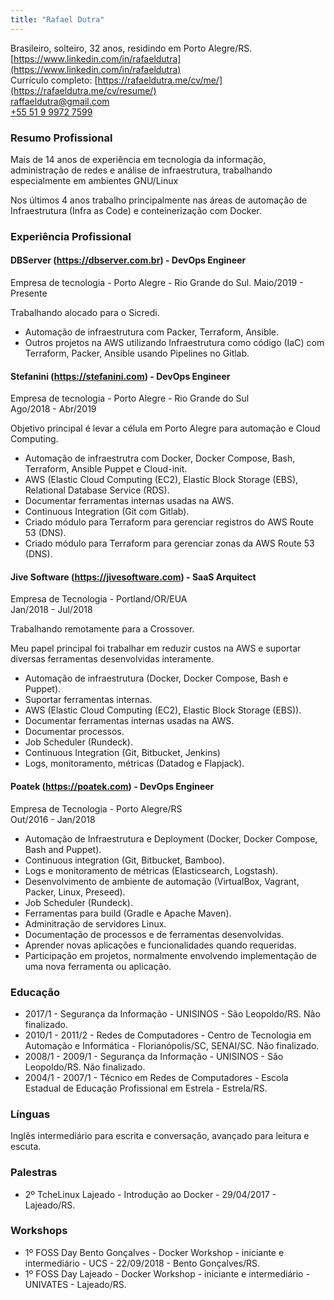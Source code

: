 ```yaml
---
title: "Rafael Dutra"
---
```


Brasileiro, solteiro, 32 anos, residindo em Porto Alegre/RS.  
[https://www.linkedin.com/in/rafaeldutra](https://www.linkedin.com/in/rafaeldutra)  
Currículo completo: [https://rafaeldutra.me/cv/me/](https://rafaeldutra.me/cv/resume/)  
<a href="mailto:raffaeldutra@gmail.com" target="_blank">raffaeldutra@gmail.com</a>  
<a href="tel:+5551999727599">+55 51 9 9972 7599</a>  

### Resumo Profissional  
Mais de 14 anos de experiência em tecnologia da informação, administração de redes e análise de infraestrutura, trabalhando especialmente em ambientes GNU/Linux

Nos últimos 4 anos trabalho principalmente nas áreas de automação de Infraestrutura (Infra as Code) e conteinerização com Docker.

### Experiência Profissional  
#### DBServer (https://dbserver.com.br) - DevOps Engineer  
Empresa de tecnologia - Porto Alegre - Rio Grande do Sul.
Maio/2019 - Presente

Trabalhando alocado para o Sicredi.

* Automação de infraestrutura com Packer, Terraform, Ansible.
* Outros projetos na AWS utilizando Infraestrutura como código (IaC) com Terraform, Packer, Ansible usando Pipelines no Gitlab.

#### Stefanini (https://stefanini.com) - DevOps Engineer  
Empresa de tecnologia - Porto Alegre - Rio Grande do Sul  
Ago/2018 - Abr/2019

Objetivo principal é levar a célula em Porto Alegre para automação e Cloud Computing.

* Automação de infraestrutra com Docker, Docker Compose, Bash, Terraform, Ansible Puppet e Cloud-init.
* AWS (Elastic Cloud Computing (EC2), Elastic Block Storage (EBS), Relational Database Service (RDS).
* Documentar ferramentas internas usadas na AWS.
* Continuous Integration (Git com Gitlab).
* Criado módulo para Terraform para gerenciar registros do AWS Route 53 (DNS).
* Criado módulo para Terraform para gerenciar zonas da AWS Route 53 (DNS).

#### Jive Software (https://jivesoftware.com) - SaaS Arquitect  
Empresa de Tecnologia - Portland/OR/EUA  
Jan/2018 - Jul/2018  

Trabalhando remotamente para a Crossover.

Meu papel principal foi trabalhar em reduzir custos na AWS e suportar diversas ferramentas desenvolvidas interamente.

* Automação de infraestrutura (Docker, Docker Compose, Bash e Puppet).
* Suportar ferramentas internas.
* AWS (Elastic Cloud Computing (EC2), Elastic Block Storage (EBS)).
* Documentar ferramentas internas usadas na AWS.
* Documentar processos.
* Job Scheduler (Rundeck).
* Continuous Integration (Git, Bitbucket, Jenkins)
* Logs, monitoramento, métricas (Datadog e Flapjack).

#### Poatek (https://poatek.com) - DevOps Engineer  
Empresa de Tecnologia - Porto Alegre/RS  
Out/2016 - Jan/2018  

* Automação de Infraestrutura e Deployment (Docker, Docker Compose, Bash and Puppet).
* Continuous integration (Git, Bitbucket, Bamboo).
* Logs e monitoramento de métricas (Elasticsearch, Logstash).
* Desenvolvimento de ambiente de automação (VirtualBox, Vagrant, Packer, Linux, Preseed).
* Job Scheduler (Rundeck).
* Ferramentas para build (Gradle e Apache Maven).
* Adminitração de servidores Linux.
* Documentação de processos e de ferramentas desenvolvidas.
* Aprender novas aplicações e funcionalidades quando requeridas.
* Participação em projetos, normalmente envolvendo implementação de uma nova ferramenta ou aplicação.

### Educação
* 2017/1 - Segurança da Informação - UNISINOS - São Leopoldo/RS. Não finalizado.
* 2010/1 - 2011/2 - Redes de Computadores - Centro de Tecnologia em Automação e Informática - Florianópolis/SC, SENAI/SC. Não finalizado.
* 2008/1 - 2009/1 - Segurança da Informação - UNISINOS - São Leopoldo/RS. Não finalizado.
* 2004/1 - 2007/1 - Técnico em Redes de Computadores - Escola Estadual de Educação Profissional em Estrela - Estrela/RS.

### Línguas
Inglês intermediário para escrita e conversação, avançado para leitura e escuta.

### Palestras
* 2º TcheLinux Lajeado - Introdução ao Docker - 29/04/2017 - Lajeado/RS.

### Workshops
* 1º FOSS Day Bento Gonçalves - Docker Workshop - iniciante e intermediário - UCS - 22/09/2018 - Bento Gonçalves/RS.
* 1º FOSS Day Lajeado - Docker Workshop - iniciante e intermediário - UNIVATES - Lajeado/RS.
